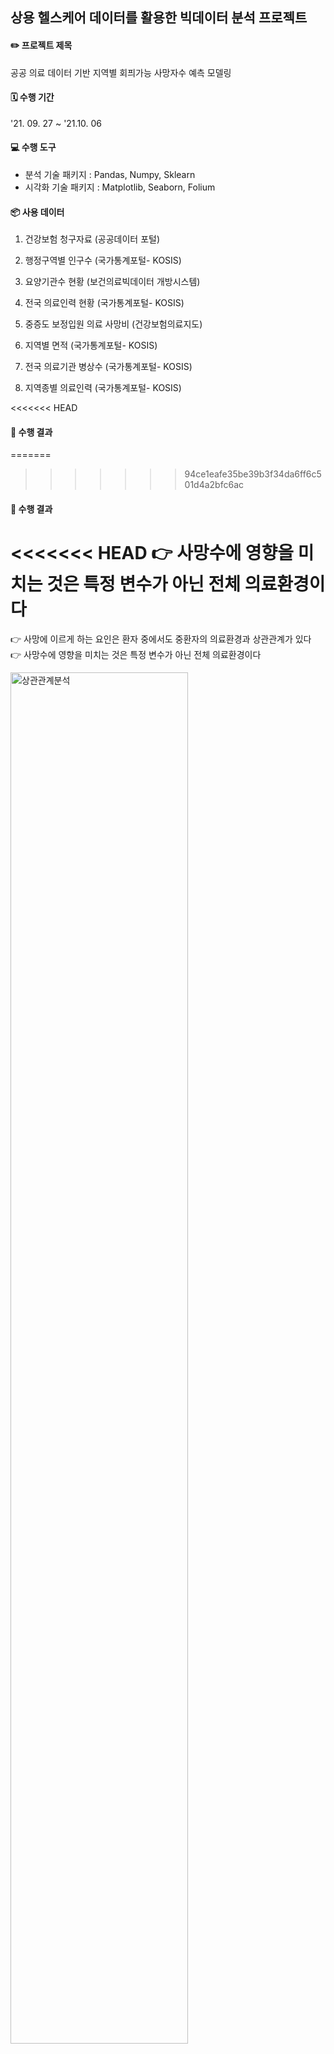## 상용 헬스케어 데이터를 활용한 빅데이터 분석 프로젝트



#### ✏️ 프로젝트 제목 

공공 의료 데이터 기반 지역별 회픠가능 사망자수 예측 모델링 


#### 🗓 수행 기간 

'21. 09. 27 ~ '21.10. 06



#### 💻 수행 도구 

- 분석 기술 패키지 : Pandas, Numpy, Sklearn 
- 시각화 기술 패키지 : Matplotlib, Seaborn, Folium



#### 📦 사용 데이터

1. 건강보험 청구자료 (공공데이터 포털)

2. 행정구역별 인구수 (국가통계포털- KOSIS)

3. 요양기관수 현황 (보건의료빅데이터 개방시스템)

4. 전국 의료인력 현황 (국가통계포털- KOSIS)

5. 중증도 보정입원 의료 사망비 (건강보험의료지도)

6. 지역별 면적 (국가통계포털- KOSIS)

7. 전국 의료기관 병상수 (국가통계포털- KOSIS)

8. 지역종별 의료인력 (국가통계포털- KOSIS)


<<<<<<< HEAD
#### 👾 수행 결과
=======
>>>>>>> 94ce1eafe35be39b3f34da6ff6c501d4a2bfc6ac

#### 👾 수행 결과 

<<<<<<< HEAD
👉 사망수에 영향을 미치는 것은 특정 변수가 아닌 전체 의료환경이다
=======
👉 사망에 이르게 하는 요인은 환자 중에서도 중환자의 의료환경과 상관관계가 있다 <br>
👉 사망수에 영향을 미치는 것은 특정 변수가 아닌 전체 의료환경이다

<img width="75%" alt="상관관계분석" src="https://user-images.githubusercontent.com/87962966/145814100-c8bd5cd1-0467-4b49-aaef-d6413045b15c.png">


👉종속변수인 ‘회피가능사망수’와 여러 개의 독립변수를 선형 회귀 분석으로 모델링 후 R2값 0.91을 기록하며 높은 정확도의 예측 모델을 개발

<img width="75%" alt="모델링" src="https://user-images.githubusercontent.com/87962966/145814104-ab57367d-07c2-466d-b2f5-50464afbc0fe.png">
>>>>>>> 94ce1eafe35be39b3f34da6ff6c501d4a2bfc6ac

👉 사망에 이르게 하는 요인은 환자 중에서도 중환자의 의료환경과 상관관계가 있다


